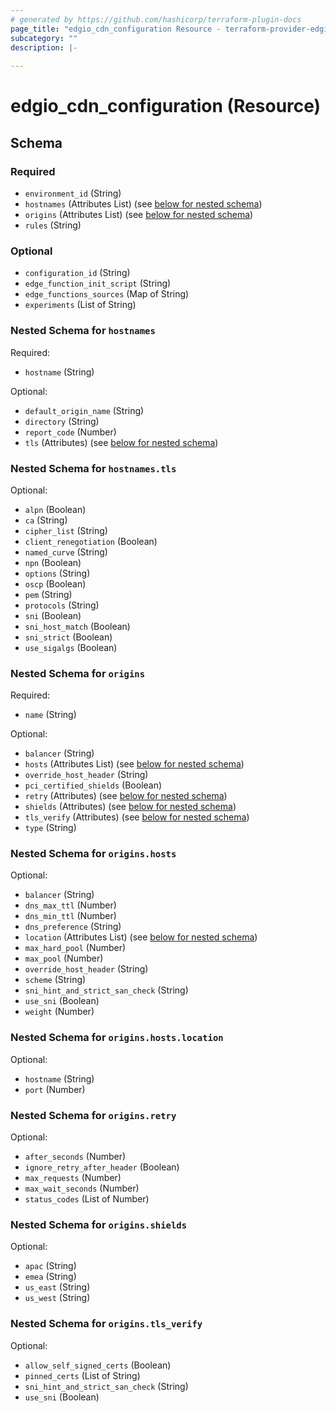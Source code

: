 ```yaml
---
# generated by https://github.com/hashicorp/terraform-plugin-docs
page_title: "edgio_cdn_configuration Resource - terraform-provider-edgio"
subcategory: ""
description: |-
  
---
```


# edgio_cdn_configuration (Resource)





<!-- schema generated by tfplugindocs -->
## Schema

### Required

- `environment_id` (String)
- `hostnames` (Attributes List) (see [below for nested schema](#nestedatt--hostnames))
- `origins` (Attributes List) (see [below for nested schema](#nestedatt--origins))
- `rules` (String)

### Optional

- `configuration_id` (String)
- `edge_function_init_script` (String)
- `edge_functions_sources` (Map of String)
- `experiments` (List of String)

<a id="nestedatt--hostnames"></a>
### Nested Schema for `hostnames`

Required:

- `hostname` (String)

Optional:

- `default_origin_name` (String)
- `directory` (String)
- `report_code` (Number)
- `tls` (Attributes) (see [below for nested schema](#nestedatt--hostnames--tls))

<a id="nestedatt--hostnames--tls"></a>
### Nested Schema for `hostnames.tls`

Optional:

- `alpn` (Boolean)
- `ca` (String)
- `cipher_list` (String)
- `client_renegotiation` (Boolean)
- `named_curve` (String)
- `npn` (Boolean)
- `options` (String)
- `oscp` (Boolean)
- `pem` (String)
- `protocols` (String)
- `sni` (Boolean)
- `sni_host_match` (Boolean)
- `sni_strict` (Boolean)
- `use_sigalgs` (Boolean)



<a id="nestedatt--origins"></a>
### Nested Schema for `origins`

Required:

- `name` (String)

Optional:

- `balancer` (String)
- `hosts` (Attributes List) (see [below for nested schema](#nestedatt--origins--hosts))
- `override_host_header` (String)
- `pci_certified_shields` (Boolean)
- `retry` (Attributes) (see [below for nested schema](#nestedatt--origins--retry))
- `shields` (Attributes) (see [below for nested schema](#nestedatt--origins--shields))
- `tls_verify` (Attributes) (see [below for nested schema](#nestedatt--origins--tls_verify))
- `type` (String)

<a id="nestedatt--origins--hosts"></a>
### Nested Schema for `origins.hosts`

Optional:

- `balancer` (String)
- `dns_max_ttl` (Number)
- `dns_min_ttl` (Number)
- `dns_preference` (String)
- `location` (Attributes List) (see [below for nested schema](#nestedatt--origins--hosts--location))
- `max_hard_pool` (Number)
- `max_pool` (Number)
- `override_host_header` (String)
- `scheme` (String)
- `sni_hint_and_strict_san_check` (String)
- `use_sni` (Boolean)
- `weight` (Number)

<a id="nestedatt--origins--hosts--location"></a>
### Nested Schema for `origins.hosts.location`

Optional:

- `hostname` (String)
- `port` (Number)



<a id="nestedatt--origins--retry"></a>
### Nested Schema for `origins.retry`

Optional:

- `after_seconds` (Number)
- `ignore_retry_after_header` (Boolean)
- `max_requests` (Number)
- `max_wait_seconds` (Number)
- `status_codes` (List of Number)


<a id="nestedatt--origins--shields"></a>
### Nested Schema for `origins.shields`

Optional:

- `apac` (String)
- `emea` (String)
- `us_east` (String)
- `us_west` (String)


<a id="nestedatt--origins--tls_verify"></a>
### Nested Schema for `origins.tls_verify`

Optional:

- `allow_self_signed_certs` (Boolean)
- `pinned_certs` (List of String)
- `sni_hint_and_strict_san_check` (String)
- `use_sni` (Boolean)
